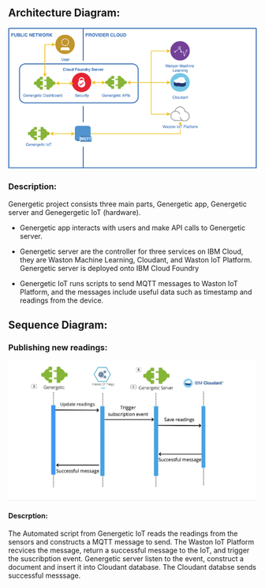 
## Architecture Diagram:

![Architecture Diagram](https://github.com/GursehajHarika/Genergetic/blob/main/public/images/architecture_diagram.png)

### Description:

Genergetic project consists three main parts, Genergetic app, Genergetic server and Genegergetic IoT (hardware). 
    
   * Genergetic app interacts with users and make API calls to Genergetic server.
    
   * Genergetic server are the controller for three services on IBM Cloud, they are Waston Machine Learning, Cloudant, and Waston IoT Platform. Genergetic server is deployed onto IBM Cloud Foundry
   
   * Genergetic IoT runs scripts to send MQTT messages to Waston IoT Platform, and the messages include useful data such as timestamp and readings from the device.

## Sequence Diagram:
### Publishing new readings:
![Sequence Diagram](https://github.com/GursehajHarika/Genergetic/blob/main/public/images/Sequence_Diagram.png)
#### Descrption:
   The Automated script from Genergetic IoT reads the readings from the sensors and constructs a MQTT message to send. The Waston IoT Platform recvices the message, return a successful message to the IoT, and trigger the suscribption event. Genergetic server listen to the event, construct a document and insert it into Cloudant database. The Cloudant databse sends successful messsage.


